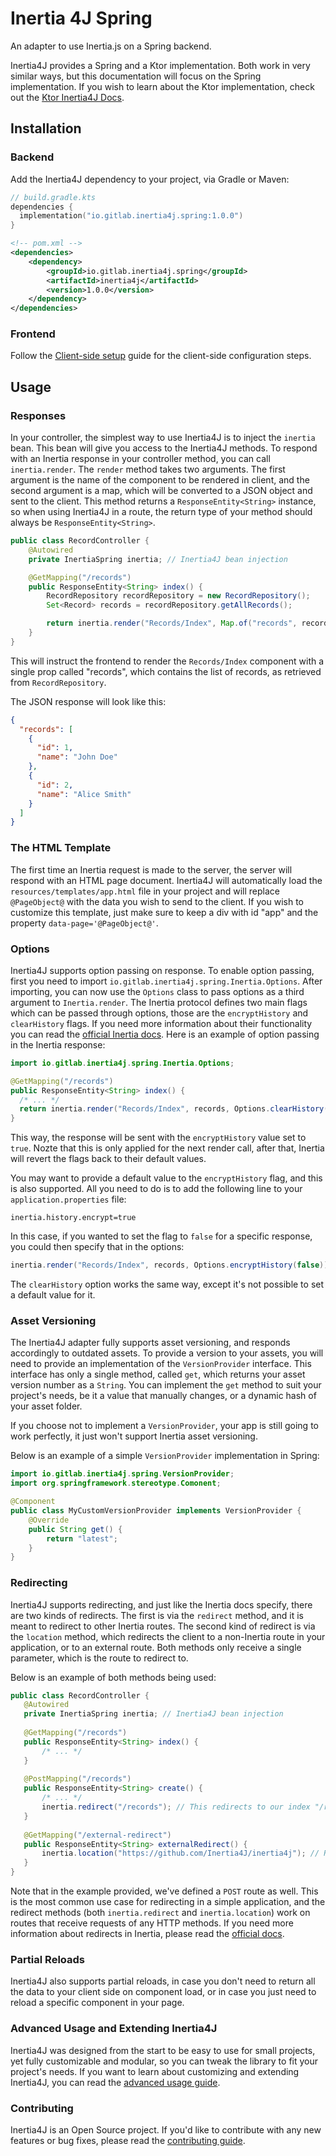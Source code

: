 # Inertia 4J Spring

An adapter to use Inertia.js on a Spring backend.

Inertia4J provides a Spring and a Ktor implementation. Both work in very similar ways, but this documentation will focus
on the Spring implementation. If you wish to learn about the Ktor implementation, check out the
[Ktor Inertia4J Docs](https://github.com/Inertia4J/inertia4j/tree/main/docs/ktor.md).

## Installation

### Backend

Add the Inertia4J dependency to your project, via Gradle or Maven:

```kotlin
// build.gradle.kts
dependencies {
  implementation("io.gitlab.inertia4j.spring:1.0.0")
}
```

```xml
<!-- pom.xml --> 
<dependencies>
    <dependency>
        <groupId>io.gitlab.inertia4j.spring</groupId>
        <artifactId>inertia4j</artifactId>
        <version>1.0.0</version>
    </dependency>
</dependencies>
```

### Frontend

Follow the [Client-side setup](https://inertiajs.com/server-side-setup) guide for the client-side configuration steps.

## Usage

### Responses

In your controller, the simplest way to use Inertia4J is to inject the `inertia` bean. This bean will give you access to
the Inertia4J methods. To respond with an Inertia response in your controller method, you can call `inertia.render`.
The `render` method takes two arguments. The first argument is the name of the component to be rendered in client, and
the second argument is a map, which will be converted to a JSON object and sent to the client. This method returns a
`ResponseEntity<String>` instance, so when using Inertia4J in a route, the return type of your method should always be
`ResponseEntity<String>`.

```java
public class RecordController {
    @Autowired
    private InertiaSpring inertia; // Inertia4J bean injection

    @GetMapping("/records")
    public ResponseEntity<String> index() {
        RecordRepository recordRepository = new RecordRepository();
        Set<Record> records = recordRepository.getAllRecords();

        return inertia.render("Records/Index", Map.of("records", records));
    }
}

```

This will instruct the frontend to render the `Records/Index` component with a single prop called "records", which
contains the list of records, as retrieved from `RecordRepository`.

The JSON response will look like this:

```json
{
  "records": [
    {
      "id": 1,
      "name": "John Doe"
    },
    {
      "id": 2,
      "name": "Alice Smith"
    }
  ]
}
```

### The HTML Template

The first time an Inertia request is made to the server, the server will respond with an HTML page document. Inertia4J 
will automatically load the `resources/templates/app.html` file in your project and will replace `@PageObject@` with the
data you wish to send to the client. If you wish to customize this template, just make sure to keep a div with id "app"
and the property `data-page='@PageObject@'`.

### Options

Inertia4J supports option passing on response. To enable option passing, first you need to import
`io.gitlab.inertia4j.spring.Inertia.Options`. After importing, you can now use the `Options` class to pass options as
a third argument to `Inertia.render`. The Inertia protocol defines two main flags which can be passed through options,
those are the `encryptHistory` and `clearHistory` flags. If you need more information about their functionality
you can read the [official Inertia docs](https://inertiajs.com/history-encryption). Here is an example of option
passing in the Inertia response:

```java
import io.gitlab.inertia4j.spring.Inertia.Options;

@GetMapping("/records")
public ResponseEntity<String> index() {
  /* ... */
  return inertia.render("Records/Index", records, Options.clearHistory().encryptHistory());
}
```

This way, the response will be sent with the `encryptHistory` value set to `true`. Nozte that this is only applied for
the next render call, after that, Inertia will revert the flags back to their default values.

You may want to provide a default value to the `encryptHistory` flag, and this is also supported. All you need to do is
to add the following line to your `application.properties` file:

```text
inertia.history.encrypt=true
```

In this case, if you wanted to set the flag to `false` for a specific response, you could then specify that in the options:

```java
inertia.render("Records/Index", records, Options.encryptHistory(false));
```

The `clearHistory` option works the same way, except it's not possible to set a default value for it.

### Asset Versioning

The Inertia4J adapter fully supports asset versioning, and responds accordingly to outdated assets. To provide a version
to your assets, you will need to provide an implementation of the `VersionProvider` interface. This interface has only
a single method, called `get`, which returns your asset version number as a `String`. You can implement the `get`
method to suit your project's needs, be it a value that manually changes, or a dynamic hash of your asset folder.

If you choose not to implement a `VersionProvider`, your app is still going to work perfectly, it just won't support 
Inertia asset versioning.

Below is an example of a simple `VersionProvider` implementation in Spring:

```java
import io.gitlab.inertia4j.spring.VersionProvider;
import org.springframework.stereotype.Comonent;

@Component
public class MyCustomVersionProvider implements VersionProvider {
    @Override
    public String get() {
        return "latest";
    }
}

```

### Redirecting

Inertia4J supports redirecting, and just like the Inertia docs specify, there are two kinds of redirects. The first
is via the `redirect` method, and it is meant to redirect to other Inertia routes. The second kind of redirect is via
the `location` method, which redirects the client to a non-Inertia route in your application, or to an external route.
Both methods only receive a single parameter, which is the route to redirect to.

Below is an example of both methods being used:

 ```java
public class RecordController {
    @Autowired
    private InertiaSpring inertia; // Inertia4J bean injection
  
    @GetMapping("/records")
    public ResponseEntity<String> index() {
        /* ... */
    }
  
    @PostMapping("/records")
    public ResponseEntity<String> create() {
        /* ... */
        inertia.redirect("/records"); // This redirects to our index "/records" route.
    }
  
    @GetMapping("/external-redirect")
    public ResponseEntity<String> externalRedirect() {
        inertia.location("https://github.com/Inertia4J/inertia4j"); // Redirects to an external route.
    }
}
 ```

Note that in the example provided, we've defined a `POST` route as well. This is the most common use case for
redirecting in a simple application, and the redirect methods (both `inertia.redirect` and `inertia.location`) work on
routes that receive requests of any HTTP methods. If you need more information about redirects in Inertia, please read
the [official docs](https://inertiajs.com/redirects).

### Partial Reloads

Inertia4J also supports partial reloads, in case you don't need to return all the data to your client side on component
load, or in case you just need to reload a specific component in your page. 

### Advanced Usage and Extending Inertia4J

Inertia4J was designed from the start to be easy to use for small projects, yet fully customizable and modular, so you
can tweak the library to fit your project's needs. If you want to learn about customizing and extending Inertia4J, you
can read the [advanced usage guide](https://github.com/Inertia4J/inertia4j/tree/main/docs/advanced.md).

### Contributing

Inertia4J is an Open Source project. If you'd like to contribute with any new features or bug fixes, please read the
[contributing guide](https://github.com/Inertia4J/inertia4j/blob/main/CONTRIBUTING.md).
